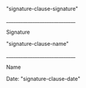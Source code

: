 "signature-clause-signature"

\_____________________________

Signature

"signature-clause-name"

\_____________________________

Name

Date: "signature-clause-date"